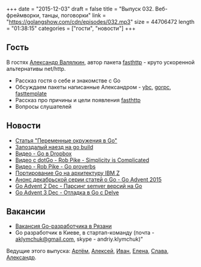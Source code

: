+++
date = "2015-12-03"
draft = false
title = "Выпуск 032. Веб-фреймворки, танцы, поговорки"
link = "https://golangshow.com/cdn/episodes/032.mp3"
size = 44706472
length = "01:38:15"
categories = ["гости", "новости"]
+++

## Гость
В гостях [Александр Валялкин](https://github.com/valyala), автор пакета [fasthttp](https://github.com/valyala/fasthttp) - круто ускоренной альтернативы net/http.

* Рассказ гостя о себе и знакомстве с Go
* Обсуждаем пакеты написанные Александром - [ybc](https://github.com/valyala/ybc/tree/master/bindings/go/ybc), [gorpc](https://github.com/valyala/gorpc), [fasttemplate](https://github.com/valyala/fasthttp)
* Рассказ про причины и цели появления [fasthttp](https://github.com/valyala/fasthttp)
* Вопросы слушателей

## Новости
- [Статья "Переменные окружения в Go"](http://dave.cheney.net/2015/11/29/a-whirlwind-tour-of-gos-runtime-environment-variables)
- [Запоздалый наезд на go build](https://medium.com/@felixge/why-you-should-use-go-build-a-or-gb-c469157d5c1b#.s5ebxl2y7)
- [Видео - Go в Dropbox](https://www.youtube.com/watch?v=JOx9enktnUM)
- [Видео с dotGo - Rob Pike - Simplicity is Complicated](https://www.youtube.com/watch?v=rFejpH_tAHM)
- [Видео - Rob Pike - Go proverbs](https://www.youtube.com/watch?v=PAAkCSZUG1c)
- [Портирование Go на архитектуру IBM Z](https://groups.google.com/forum/#!topic/golang-dev/y-mlM-XYysk)
- [Анонс декабрьской серии статей о Go - Go Advent 2015](http://blog.gopheracademy.com/advent-2015/introduction/)
- [Go Advent 2 Dec - Парсинг semver версий на Go](https://blog.gopheracademy.com/advent-2015/semver/)
- [Go Advent 3 Dec - Отладка в Go с Delve](https://blog.gopheracademy.com/advent-2015/debugging-with-delve/)

## Вакансии
 - [Вакансия Go-разработчика в Рязани](https://moikrug.ru/vacancies/1000022374)
 - Go разработчик в Киеве, в стартап-команду (почта - aklymchuk@gmail.com, skype - andriy.klymchuk)"

Ведущие этого выпуска: [Артём](https://twitter.com/miolini), [Алексей](https://twitter.com/paaleksey),
[Иван](https://twitter.com/idanyliuk), [Елена](https://twitter.com/webdeva), [Слава](https://twitter.com/m0sth8), [Александр](https://twitter.com/LK4D4math).
